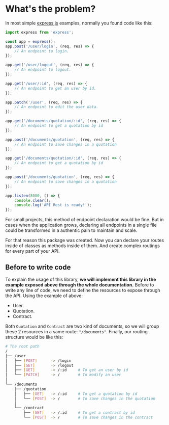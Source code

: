 # What's the problem?

In most simple [express.js](https://www.npmjs.com/package/express) examples, normally you found code like this:
```ts
import express from 'express';

const app = express();
app.post('/user/login', (req, res) => {
    // An endpoint to login.
});

app.get('/user/logout', (req, res) => {
    // An endpoint to logout.
});

app.get('/user/:id', (req, res) => {
    // An endpoint to get an user by id.
});

app.patch('/user', (req, res) => {
    // An endpoint to edit the user data.
});

app.get('/documents/quotation/:id', (req, res) => {
    // An endpoint to get a quotation by id
});

app.post('/documents/quotation', (req, res) => {
    // An endpoint to save changes in a quotation
});

app.get('/documents/quotation/:id', (req, res) => {
    // An endpoint to get a quotation by id
});

app.post('/documents/quotation', (req, res) => {
    // An endpoint to save changes in a quotation
});

app.listen(8080, () => {
    console.clear();
    console.log('API Rest is ready!');
});
```
For small projects, this method of endpoint declaration would be fine. But in cases when the application grows, declaring all endpoints in a single file could be transformed in a authentic pain to maintain and scale.

For that reason this package was created. Now you can declare your routes inside of classes as methods inside of them. And create complex routings for every part of your API.


## Before to write code

To explain the usage of this library, __we will implement this library in the example exposed above through the whole documentation.__ Before to write any line of code, we need to define the resources to expose through the API. Using the example of above:
- User.
- Quotation.
- Contract.

Both `Quotation` and `Contract` are two kind of documents, so we will group these 2 resources in a same route: `"/documents"`. Finally, our routing structure would be like this:
```bash
# The root path
/
├── /user
│   ├── [POST]      -> /login
│   ├── [GET]       -> /logout
│   ├── [GET]       -> /:id     # To get an user by id
│   └── [PATCH]     -> /        # To modify an user
│   
└── /documents
    ├── /quotation
    │   ├── [GET]   -> /:id     # To get a quotation by id
    │   └── [POST]  -> /        # To save changes in the quotation
    │   
    └── /contract
        ├── [GET]   -> /:id     # To get a contract by id
        └── [POST]  -> /        # To save changes in the contract
```